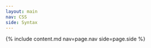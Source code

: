 ```yaml
---
layout: main
nav: CSS
side: Syntax
---
```

{% include content.md nav=page.nav side=page.side %}